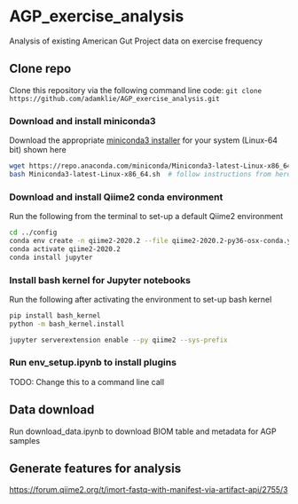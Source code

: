 # AGP_exercise_analysis
Analysis of existing American Gut Project data on exercise frequency

## Clone repo
Clone this repository via the following command line code:
```git clone https://github.com/adamklie/AGP_exercise_analysis.git```

### Download and install miniconda3
Download the appropriate [miniconda3 installer](https://docs.conda.io/en/latest/miniconda.html) for your system (Linux-64 bit) shown here
```bash
wget https://repo.anaconda.com/miniconda/Miniconda3-latest-Linux-x86_64.sh
bash Miniconda3-latest-Linux-x86_64.sh  # follow instructions from here
```

### Download and install Qiime2 conda environment 
Run the following from the terminal to set-up a default Qiime2 environment
```bash
cd ../config
conda env create -n qiime2-2020.2 --file qiime2-2020.2-py36-osx-conda.yml
conda activate qiime2-2020.2
conda install jupyter
```

### Install bash kernel for Jupyter notebooks
Run the following after activating the environment to set-up bash kernel
```bash
pip install bash_kernel
python -m bash_kernel.install

jupyter serverextension enable --py qiime2 --sys-prefix
```

### Run env_setup.ipynb to install plugins
TODO: Change this to a command line call

## Data download
Run download_data.ipynb to download BIOM table and metadata for AGP samples

## Generate features for analysis
https://forum.qiime2.org/t/imort-fastq-with-manifest-via-artifact-api/2755/3